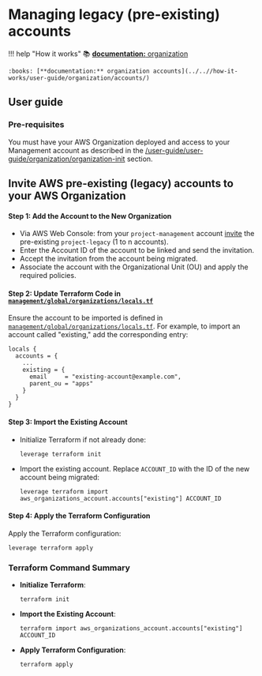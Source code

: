 # Managing legacy (pre-existing) accounts
!!! help "How it works"
    :books: [**documentation:** organization](../..//how-it-works/user-guide/organization/organization/)
    
    :books: [**documentation:** organization accounts](../..//how-it-works/user-guide/organization/accounts/)

## User guide

### Pre-requisites
You must have your AWS Organization deployed and access to your Management account as 
described in the [/user-guide/user-guide/organization/organization-init](./configuration.md) section.

## Invite AWS pre-existing (legacy) accounts to your AWS Organization

#### Step 1: Add the Account to the New Organization
  - Via AWS Web Console: from your `project-management` account
 [invite](https://docs.aws.amazon.com/organizations/latest/userguide/orgs_manage_accounts_invites.html) the 
pre-existing `project-legacy` (1 to n accounts). 
  - Enter the Account ID of the account to be linked and send the invitation.
  - Accept the invitation from the account being migrated.
  - Associate the account with the Organizational Unit (OU) and apply the required policies.

#### Step 2: Update Terraform Code in  [`management/global/organizations/locals.tf`](https://github.com/binbashar/le-tf-infra-aws/blob/master/management/global/organizations/locals.tf)
Ensure the account to be imported is defined in [`management/global/organizations/locals.tf`](https://github.com/binbashar/le-tf-infra-aws/blob/master/management/global/organizations/locals.tf). For example, to import 
an account called "existing," add the corresponding entry:

```hcl
locals {
  accounts = {
    ...
    existing = {
      email     = "existing-account@example.com",
      parent_ou = "apps"
    }
  }
}
```

#### Step 3: Import the Existing Account
- Initialize Terraform if not already done:
  ```
  leverage terraform init
  ```
- Import the existing account. Replace `ACCOUNT_ID` with the ID of the new account being migrated:
  ```
  leverage terraform import aws_organizations_account.accounts["existing"] ACCOUNT_ID
  ```

#### Step 4: Apply the Terraform Configuration
Apply the Terraform configuration:
```
leverage terraform apply
```

### Terraform Command Summary

- **Initialize Terraform**:
  ```
  terraform init
  ```

- **Import the Existing Account**:
  ```
  terraform import aws_organizations_account.accounts["existing"] ACCOUNT_ID
  ```

- **Apply Terraform Configuration**:
  ```
  terraform apply
  ```